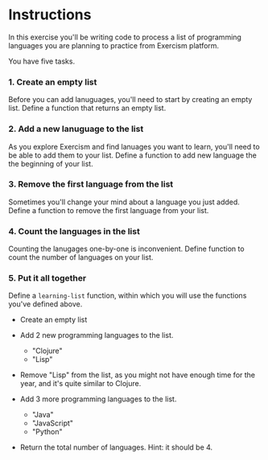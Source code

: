 # Instructions

In this exercise you'll be writing code to process a list of programming languages you are planning to practice from Exercism platform.

You have five tasks.

### 1. Create an empty list

Before you can add lanuguages, you'll need to start by creating an empty list. Define a function that returns an empty list.

### 2. Add a new lanuguage to the list
 
 As you explore Exercism and find lanuages you want to learn, you'll need to be able to add them to your list. Define a function to add new language the the beginning of your list.

### 3. Remove the first language from the list

Sometimes you'll change your mind about a language you just added. Define a function to remove the first language from your list.

### 4. Count the languages in the list

Counting the lanugages one-by-one is inconvenient. Define function to count the number of languages on your list.

### 5. Put it all together

Define a `learning-list` function, within which you will use the functions you've defined above.

- Create an empty list
- Add 2 new programming languages to the list.

  - "Clojure"
  - "Lisp"

- Remove "Lisp" from the list, as you might not have enough time for the year, and it's quite similar to Clojure.
- Add 3 more programming languages to the list.

  - "Java"
  - "JavaScript"
  - "Python"

- Return the total number of languages. Hint: it should be 4.
